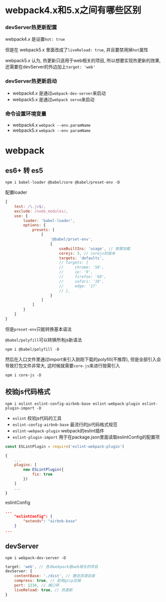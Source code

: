 # webpack4.x和5.x之间有哪些区别

### devServer热更新配置

webpack4.x 是设置`hot: true`

但是在 webpack5.x 里面改成了`liveReload: true`, 并且要禁用掉`hot`属性

webpack5.x 认为, 热更新只适用于web相关的项目, 所以想要实现热更新的效果, 还需要在devServer的外边加上`target: 'web'`

### devServer热更新启动

- webpack4.x 是通过`webpack-dev-server`来启动
- webpack5.x 是通过`webpack serve`来启动

### 命令设置环境变量

- webpack4.x `webpack --env.paramName`
- webpack5.x `webpack --env paramName`



# webpack

## es6+ 转 es5

```shell
npm i babel-loader @babel/core @babel/preset-env -D
```

配置loader

```js
{
    test: /\.js$/,
    exclude: /node_modules/,
    use: {
        loader: 'babel-loader',
        options: {
            presets: [
                [
                    '@babel/prset-env',
                    {
                        useBuiltIns: 'usage', // 按需加载
                        corejs: 3, // corejs的版本
                        targets: 'defaults',
                        // targets: {
                        //     chrome: '58',
                        //     ie: '9',
                        //     firefox: '60',
                        //     safari: '10',
                        //     edge: '17'
                        // },
                    }
                ]
            ]
        }
    }
}
```

但是`preset-env`只能转换基本语法

`@babel/polyfill`可以转换所有js新语法

```shell
npm i @babel/polyfill -D
```

然后在入口文件里通过import来引入刚刚下载的polyfill(不推荐), 但是全部引入会导致打包文件非常大, 这时候就需要`core-js`来进行按需引入

```shell
npm i core-js -D
```

## 校验js代码格式

```shell
npm i eslint eslint-config-airbnb-base eslint-webpack-plugin eslint-plugin-import -D
```

- `eslint` 校验js代码的工具
- `eslint-config-airbnb-base` 最流行的js代码格式规范
- `eslint-webpack-plugin` webpack的eslint插件
- `eslint-plugin-import` 用于在package.json里面读取eslintConfig的配置项

```js
const ESLintPlugin = require('eslint-webpack-plugin')

{
    ...
    plugins: [
        new ESLintPlugin({
            fix: true
        })
    ]
    ...
}
```

eslintConfig

```json
...
    "eslintConfig": {
        "extends": "airbnb-base"
    }
...
```

## devServer

```shell
npm i webpack-dev-server -D
```

```js
target: 'web', // 告诉webpack是web相关的项目
devServer: {
    contentBase: './dist', // 静态资源目录
    compress: true, // 启用gzip压缩
    port: 1234, // 端口号
    liveReload: true, // 热更新
}
```

